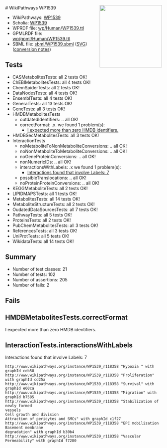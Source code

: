 <img style="float: right; width: 200px" src="../logo.png" />
# WikiPathways WP1539

* WikiPathways: [WP1539](https://identifiers.org/wikipathways:WP1539)
* Scholia: [WP1539](https://scholia.toolforge.org/wikipathways/WP1539)
* WPRDF file: [wp/Human/WP1539.ttl](../wp/Human/WP1539.ttl)
* GPMLRDF file: [wp/gpml/Human/WP1539.ttl](../wp/gpml/Human/WP1539.ttl)
* SBML file: [sbml/WP1539.sbml](../sbml/WP1539.sbml) ([SVG](../sbml/WP1539.svg)) ([conversion notes](../sbml/WP1539.txt))

## Tests
* CASMetabolitesTests: all 2 tests OK!
* ChEBIMetabolitesTests: all 4 tests OK!
* ChemSpiderTests: all 2 tests OK!
* DataNodesTests: all 4 tests OK!
* EnsemblTests: all 4 tests OK!
* GeneralTests: all 13 tests OK!
* GeneTests: all 3 tests OK!
* HMDBMetabolitesTests
    * outdatedIdentifiers: .. all OK!
    * correctFormat: .x. we found 1 problem(s):
        * [I expected more than zero HMDB identifiers.](#ad154c1e)
* HMDBSecMetabolitesTests: all 3 tests OK!
* InteractionTests
    * noMetaboliteToNonMetaboliteConversions: .. all OK!
    * noNonMetaboliteToMetaboliteConversions: .. all OK!
    * noGeneProteinConversions: .. all OK!
    * nonNumericIDs: .. all OK!
    * interactionsWithLabels: .x we found 1 problem(s):
        * [Interactions found that involve Labels: 7](#630d267e)
    * possibleTranslocations: .. all OK!
    * noProteinProteinConversions: .. all OK!
* KEGGMetaboliteTests: all 2 tests OK!
* LIPIDMAPSTests: all 1 tests OK!
* MetabolitesTests: all 14 tests OK!
* MetaboliteStructureTests: all 2 tests OK!
* OudatedDataSourcesTests: all 7 tests OK!
* PathwayTests: all 5 tests OK!
* ProteinsTests: all 2 tests OK!
* PubChemMetabolitesTests: all 3 tests OK!
* ReferencesTests: all 3 tests OK!
* UniProtTests: all 5 tests OK!
* WikidataTests: all 14 tests OK!


## Summary

* Number of test classes: 21
* Number of tests: 102
* Number of assertions: 205
* Number of fails: 2

## Fails

<a name="ad154c1e" />

## HMDBMetabolitesTests.correctFormat

I expected more than zero HMDB identifiers.
<a name="630d267e" />

## InteractionTests.interactionsWithLabels

Interactions found that involve Labels: 7
```
http://www.wikipathways.org/instance/WP1539_r118358 "Hypoxia " with graphId ceb58
http://www.wikipathways.org/instance/WP1539_r118358 "Proliferation" with graphId cd25a
http://www.wikipathways.org/instance/WP1539_r118358 "Survival" with graphId e60ca
http://www.wikipathways.org/instance/WP1539_r118358 "Migration" with graphId b7585
http://www.wikipathways.org/instance/WP1539_r118358 "Stabilization of newly formed
vessels
Cell growth and division
Attraction of pericytes and SMCs" with graphId c1f27
http://www.wikipathways.org/instance/WP1539_r118358 "EPC mobilization
Basement membrane
degradation" with graphId b30b4
http://www.wikipathways.org/instance/WP1539_r118358 "Vascular
Permeability" with graphId f7280
```

